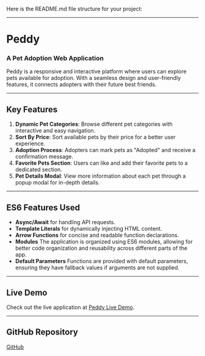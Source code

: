 Here is the README.md file structure for your project:

---

# Peddy

### A Pet Adoption Web Application

Peddy is a responsive and interactive platform where users can explore pets available for adoption. With a seamless design and user-friendly features, it connects adopters with their future best friends.

---

## Key Features

1. **Dynamic Pet Categories**: Browse different pet categories with interactive and easy navigation.
2. **Sort By Price**: Sort available pets by their price for a better user experience.
3. **Adoption Process**: Adopters can mark pets as "Adopted" and receive a confirmation message.
4. **Favorite Pets Section**: Users can like and add their favorite pets to a dedicated section.
5. **Pet Details Modal**: View more information about each pet through a popup modal for in-depth details.

---

## ES6 Features Used

- **Async/Await** for handling API requests.
- **Template Literals** for dynamically injecting HTML content.
- **Arrow Functions** for concise and readable function declarations.
- **Modules** The application is organized using ES6 modules, allowing for better code organization and reusability across different parts of the app.
- **Default Parameters** Functions are provided with default parameters, ensuring they have fallback values if arguments are not supplied.

---

## Live Demo

Check out the live application at [Peddy Live Demo](https://assignment-6-toha.netlify.app/).

---

## GitHub Repository

[GitHub](https://github.com/programming-hero-web-course2/b10a6-pet-adoption-Toha-Hossain28)

